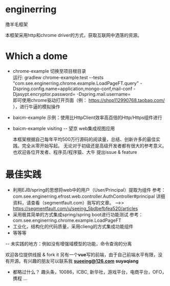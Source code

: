 # enginerring
撸羊毛框架

本框架采用http和chrome driver的方式，获取互联网中洒落的资源。

# Which a dome
- chrome-example
  切换至项目根目录  
  运行: gradlew chrome-example:test --tests "com.see.enginerring.chrome.example.LoadPageFT.query" -Dspring.config.name=application,mongo-conf,mail-conf -Djasypt.encryptor.password= -Dspring.mail.username=  
  即可使用chrome驱动打开页面（例： https://shop112990768.taobao.com/ ），进行牛逼的模拟操作

- baicm-example
  示例：使用比HttpClient效率高百倍的Http/Https组件进行
  
- baicm-example
  visiting -- 望京
  web集成视图应用
  
  
  本框架根据自己每年平均500万行源码的阅读量，总结、创新许多的最佳实践。完全从零开始写起。
  无论对于初级还是高级开发者都有很大的参考意义。也欢迎各位开发者、程序员/程序猿、大牛 提出issue & feature
  
# 最佳实践
  - 利用EJB/spring的思想将web中的用户（User/Principal）提取为组件
      参考：com.see.enginerring.efrost.web.controller.AuthController#principal
      详细资料，请查看（segmentfault.com）我写的文章。  -->>  https://segmentfault.com/u/seeing_5bdbefbfea520/articles
  - 采用极其简单的方式集成spring/spring boot进行功能测试
      参考：com.see.enginerring.chrome.example.LoadPageFT
  - 工业化，结构化的代码质量，采用clieng的方式集成功能组件
  - 等等等
  
  -- 未实践的地方：例如没有增强域模型的功能，命令查询的分离
  
  
  欢迎各位提供线报 & fork it
  另有一个**vue**写的前端，由于自己前端水平有限，没有开源。有兴趣的朋友可以联系我
  **sueeing@126.com**
  **suyaqiang**
  
  
  - 都略过什么？
  趣头条，10086，ICBC, 新华社，游戏平台，电商平台，OFO，携程 ... 
  
  
